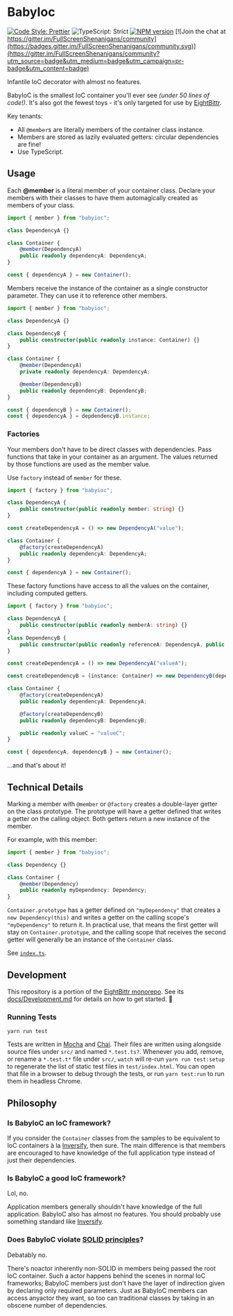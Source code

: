 <!-- Top -->

# BabyIoc

[![Code Style: Prettier](https://img.shields.io/badge/code_style-prettier-brightgreen.svg)](https://prettier.io)
![TypeScript: Strict](https://img.shields.io/badge/typescript-strict-brightgreen.svg)
[![NPM version](https://badge.fury.io/js/babyioc.svg)](http://badge.fury.io/js/babyioc)
[![Join the chat at https://gitter.im/FullScreenShenanigans/community](https://badges.gitter.im/FullScreenShenanigans/community.svg)](https://gitter.im/FullScreenShenanigans/community?utm_source=badge&utm_medium=badge&utm_campaign=pr-badge&utm_content=badge)

Infantile IoC decorator with almost no features.

<!-- /Top -->

BabyIoC is the smallest IoC container you'll ever see _(under 50 lines of code!)_.
It's also got the fewest toys - it's only targeted for use by [EightBittr](https://github.com/FullScreenShenanigans/EightBittr).

Key tenants:

-   All `@member`s are literally members of the container class instance.
-   Members are stored as lazily evaluated getters: circular dependencies are fine!
-   Use TypeScript.

## Usage

Each **@member** is a literal member of your container class.
Declare your members with their classes to have them automagically created as members of your class.

```typescript
import { member } from "babyioc";

class DependencyA {}

class Container {
    @member(DependencyA)
    public readonly dependencyA: DependencyA;
}

const { dependencyA } = new Container();
```

Members receive the instance of the container as a single constructor parameter.
They can use it to reference other members.

```typescript
import { member } from "babyioc";

class DependencyA {}

class DependencyB {
    public constructor(public readonly instance: Container) {}
}

class Container {
    @member(DependencyA)
    private readonly dependencyA: DependencyA;

    @member(DependencyB)
    public readonly dependencyB: DependencyB;
}

const { dependencyB } = new Container();
const { dependencyA } = depdendencyB.instance;
```

### Factories

Your members don't have to be direct classes with dependencies.
Pass functions that take in your container as an argument.
The values returned by those functions are used as the member value.

Use `factory` instead of `member` for these.

```typescript
import { factory } from "babyioc";

class DependencyA {
    public constructor(public readonly member: string) {}
}

const createDependencyA = () => new DependencyA("value");

class Container {
    @factory(createDependencyA)
    public readonly dependencyA: DependencyA;
}

const { dependencyA } = new Container();
```

These factory functions have access to all the values on the container, including computed getters.

```typescript
import { factory } from "babyioc";

class DependencyA {
    public constructor(public readonly memberA: string) {}
}
class DependencyB {
    public constructor(public readonly referenceA: DependencyA, public readonly valueC: string) {}
}

const createDependencyA = () => new DependencyA("valueA");

const createDependencyB = (instance: Container) => new DependencyB(dependencyA, container.valueC);

class Container {
    @factory(createDependencyA)
    public readonly dependencyA: DependencyA;

    @factory(createDependencyB)
    public readonly dependencyB: DependencyB;

    public readonly valueC = "valueC";
}

const { dependencyA, dependencyB } = new Container();
```

...and that's about it!

## Technical Details

Marking a member with `@member` or `@factory` creates a double-layer getter on the class prototype.
The prototype will have a getter defined that writes a getter on the calling object.
Both getters return a new instance of the member.

For example, with this member:

```typescript
import { member } from "babyioc";

class Dependency {}

class Container {
    @member(Dependency)
    public readonly myDependency: Dependency;
}
```

`Container.prototype` has a getter defined on `"myDependency"` that creates a `new Dependency(this)` and writes a getter on the calling scope's `"myDependency"` to return it.
In practical use, that means the first getter will stay on `Container.prototype`, and the calling scope that receives the second getter will generally be an instance of the `Container` class.

See [`index.ts`](src/index.ts).

<!-- Development -->

## Development

This repository is a portion of the [EightBittr monorepo](https://raw.githubusercontent.com/FullScreenShenanigans/EightBittr).
See its [docs/Development.md](../../docs/Development.md) for details on how to get started. 💖

### Running Tests

```shell
yarn run test
```

Tests are written in [Mocha](https://github.com/mochajs/mocha) and [Chai](https://github.com/chaijs/chai).
Their files are written using alongside source files under `src/` and named `*.test.ts?`.
Whenever you add, remove, or rename a `*.test.t*` file under `src/`, `watch` will re-run `yarn run test:setup` to regenerate the list of static test files in `test/index.html`.
You can open that file in a browser to debug through the tests, or run `yarn test:run` to run them in headless Chrome.

<!-- Maps -->
<!-- /Maps -->

<!-- /Development -->

## Philosophy

### Is BabyIoC an IoC framework?

If you consider the `Container` classes from the samples to be equivalent to IoC containers à la [Inversify](http://inversify.io), then sure.
The main difference is that members are encouraged to have knowledge of the full application type instead of just their dependencies.

### Is BabyIoC a **good** IoC framework?

Lol, no.

Application members generally shouldn't have knowledge of the full application.
BabyIoC also has almost no features.
You should probably use something standard like [Inversify](http://inversify.io).

### Does BabyIoC violate [SOLID principles](<https://en.wikipedia.org/wiki/SOLID_(object-oriented_design)>)?

Debatably no.

There's noactor inherently non-SOLID in members being passed the root IoC container.
Such a actor happens behind the scenes in normal IoC frameworks; BabyIoC members just don't have the layer of indirection given by declaring only required parameters.
Just as BabyIoC members can access anyactor they want, so too can traditional classes by taking in an obscene number of dependencies.
